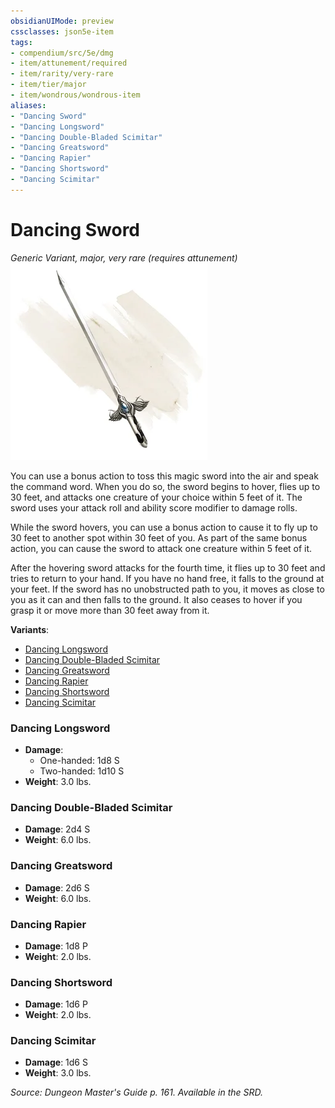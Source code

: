 ```yaml
---
obsidianUIMode: preview
cssclasses: json5e-item
tags:
- compendium/src/5e/dmg
- item/attunement/required
- item/rarity/very-rare
- item/tier/major
- item/wondrous/wondrous-item
aliases: 
- "Dancing Sword"
- "Dancing Longsword"
- "Dancing Double-Bladed Scimitar"
- "Dancing Greatsword"
- "Dancing Rapier"
- "Dancing Shortsword"
- "Dancing Scimitar"
---
```

# Dancing Sword
*Generic Variant, major, very rare (requires attunement)*  
![](https://raw.githubusercontent.com/5etools-mirror-2/5etools-img/main/items/DMG/Dancing%20Sword.webp#right)  


You can use a bonus action to toss this magic sword into the air and speak the command word. When you do so, the sword begins to hover, flies up to 30 feet, and attacks one creature of your choice within 5 feet of it. The sword uses your attack roll and ability score modifier to damage rolls.

While the sword hovers, you can use a bonus action to cause it to fly up to 30 feet to another spot within 30 feet of you. As part of the same bonus action, you can cause the sword to attack one creature within 5 feet of it.

After the hovering sword attacks for the fourth time, it flies up to 30 feet and tries to return to your hand. If you have no hand free, it falls to the ground at your feet. If the sword has no unobstructed path to you, it moves as close to you as it can and then falls to the ground. It also ceases to hover if you grasp it or move more than 30 feet away from it.

**Variants**:
- [Dancing Longsword](#Dancing%20Longsword)
- [Dancing Double-Bladed Scimitar](#Dancing%20Double-Bladed%20Scimitar)
- [Dancing Greatsword](#Dancing%20Greatsword)
- [Dancing Rapier](#Dancing%20Rapier)
- [Dancing Shortsword](#Dancing%20Shortsword)
- [Dancing Scimitar](#Dancing%20Scimitar)

### Dancing Longsword

- **Damage**:
  - One-handed: 1d8 S
  - Two-handed: 1d10 S
- **Weight**: 3.0 lbs.

### Dancing Double-Bladed Scimitar

- **Damage**: 2d4 S
- **Weight**: 6.0 lbs.

### Dancing Greatsword

- **Damage**: 2d6 S
- **Weight**: 6.0 lbs.

### Dancing Rapier

- **Damage**: 1d8 P
- **Weight**: 2.0 lbs.

### Dancing Shortsword

- **Damage**: 1d6 P
- **Weight**: 2.0 lbs.

### Dancing Scimitar

- **Damage**: 1d6 S
- **Weight**: 3.0 lbs.


*Source: Dungeon Master's Guide p. 161. Available in the SRD.*